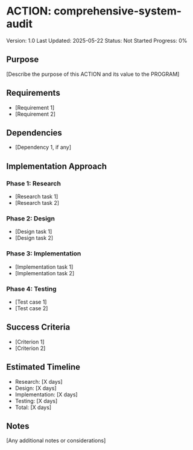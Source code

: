 # ACTION: comprehensive-system-audit

Version: 1.0
Last Updated: 2025-05-22
Status: Not Started
Progress: 0%

## Purpose

[Describe the purpose of this ACTION and its value to the PROGRAM]

## Requirements

- [Requirement 1]
- [Requirement 2]

## Dependencies

- [Dependency 1, if any]

## Implementation Approach

### Phase 1: Research

- [Research task 1]
- [Research task 2]

### Phase 2: Design

- [Design task 1]
- [Design task 2]

### Phase 3: Implementation

- [Implementation task 1]
- [Implementation task 2]

### Phase 4: Testing

- [Test case 1]
- [Test case 2]

## Success Criteria

- [Criterion 1]
- [Criterion 2]

## Estimated Timeline

- Research: [X days]
- Design: [X days]
- Implementation: [X days]
- Testing: [X days]
- Total: [X days]

## Notes

[Any additional notes or considerations]
